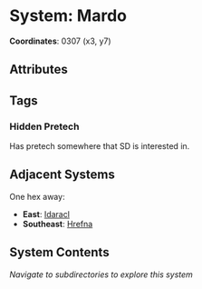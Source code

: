 # System: Mardo

**Coordinates**: 0307 (x3, y7)

## Attributes

## Tags

### Hidden Pretech 

Has pretech somewhere that SD is interested in. 

## Adjacent Systems

One hex away:
- **East**: [Idaracl](../Idaracl/system.md)
- **Southeast**: [Hrefna](../Hrefna/system.md)

## System Contents

_Navigate to subdirectories to explore this system_
